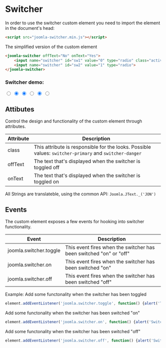 # Switcher

In order to use the switcher custom element you need to import the element in the document's head:
```html
<script src="joomla-switcher.min.js"></script>
```

The simplified version of the custom element
```html
<joomla-switcher offText="No" onText="Yes">
	<input name="switcher" id="sw1" value="0" type="radio" class="active" checked>
	<input name="switcher" id="sw2" value="1" type="radio">
</joomla-switcher>

```

### Switcher demo:
<joomla-switcher offText="Off" onText="On">
	<input name="switcher1" id="sw1" value="0" type="radio">
	<input name="switcher1" id="sw2" value="1" type="radio" class="active" checked>
</joomla-switcher>

<joomla-switcher class="switcher-primary" offText="No" onText="Yes">
	<input name="switcher2" id="sw3" value="0" type="radio" class="active" checked>
	<input name="switcher2" id="sw4" value="1" type="radio">
</joomla-switcher>

<joomla-switcher class="switcher-danger" offText="Stable" onText="Alpha">
	<input name="switcher3" id="sw5" value="0" type="radio" class="active" checked>
	<input name="switcher3" id="sw6" value="1" type="radio">
</joomla-switcher>


## Attibutes
Control the design and functionality of the custom element through attributes.

|Attribute				|Description								     												|
|-----------------------|-----------------------------------------------------------------------------------------------|
|class		|This attribute is responsible for the looks. Possible values: `switcher-primary` and `switcher-danger`		|
|offText	|The text that's displayed when the switcher is toggled off													|
|onText		|The text that's displayed when the switcher is toggled on													|

All Strings are translateble, using the common API: `Joomla.JText._('JON')`

## Events
The custom element exposes a few events for hooking into switcher functionality.


|Event					|Description								     												|
|-----------------------|-----------------------------------------------------------------------------------------------|
|joomla.switcher.toggle	|This event fires when the switcher has been switched "on" or "off"								|
|joomla.switcher.on		|This event fires when the switcher has been switched "on"										|
|joomla.switcher.off	|This event fires when the switcher has been switched "off"										|


Example:
Add some functonality when the switcher has been toggled
```js
element.addEventListener('joomla.switcher.toggle', function() {alert('Toggled!')} )
```

Add some functonality when the switcher has been switched "on"
```js
element.addEventListener('joomla.switcher.on', function() {alert('Switched on!')} )
```

Add some functonality when the switcher has been switched "off"
```js
element.addEventListener('joomla.switcher.off', function() {alert('Switched off!')} )
```
